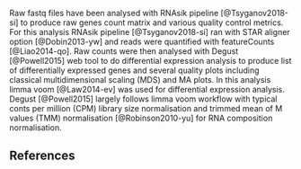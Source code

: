 
Raw fastq files have been analysed with RNAsik pipeline [@Tsyganov2018-si] to produce raw genes count matrix and various quality control metrics. For this analysis RNAsik pipeline [@Tsyganov2018-si] ran with STAR aligner option [@Dobin2013-yw] and reads were quantified with featureCounts [@Liao2014-qo]. Raw counts were then analysed with Degust [@Powell2015] web tool to do differential expression analysis to produce list of differentially expressed genes and several quality plots including classical multidimensional scaling (MDS) and MA plots. In this analysis limma voom [@Law2014-ev] was used for differential expression analysis. Degust [@Powell2015] largely follows limma voom workflow with typical conts per million (CPM) library size normalisation and trimmed mean of M values (TMM) normalisation [@Robinson2010-yu] for RNA composition normalisation.

## References
